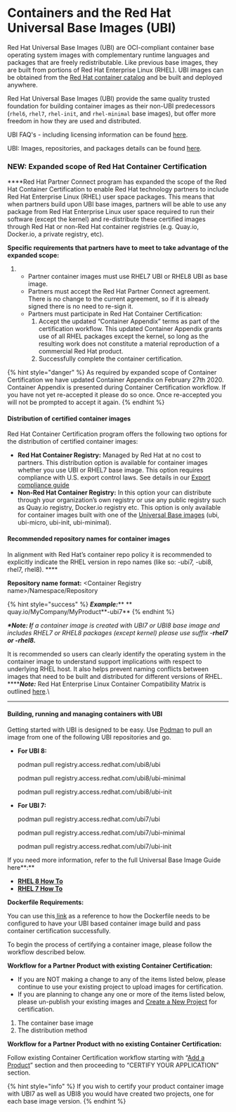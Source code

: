# Containers and the Red Hat Universal Base Images (UBI)

Red Hat Universal Base Images (UBI) are OCI-compliant container base operating system images with complementary runtime languages and packages that are freely redistributable. Like previous base images, they are built from portions of Red Hat Enterprise Linux (RHEL). UBI images can be obtained from the [Red Hat container catalog](https://access.redhat.com/containers/#/product/5c180b28bed8bd75a2c29a63) and be built and deployed anywhere.

Red Hat Universal Base Images (UBI) provide the same quality trusted foundation for building container images as their non-UBI predecessors (`rhel6`, `rhel7`, `rhel-init`, and `rhel-minimal` base images), but offer more freedom in how they are used and distributed.

UBI FAQ's - including licensing information can be found [here](https://developers.redhat.com/articles/ubi-faq/?redirect\_fragment=resources#error=login\_required\&state=e8bb7295-2fb7-40dc-8716-35b5a6324c22).

UBI: Images, repositories, and packages details can be found [here](https://access.redhat.com/articles/4238681).

### **NEW: Expanded scope of Red Hat Container Certification**&#x20;

**‌**Red Hat Partner Connect program has expanded the scope of the Red Hat Container Certification to enable Red Hat technology partners to include Red Hat Enterprise Linux (RHEL) user space packages. This means that when partners build upon UBI base images, partners will be able to use any package from Red Hat Enterprise Linux user space required to run their software (except the kernel) and re-distribute these certified images through Red Hat or non-Red Hat container registries (e.g. Quay.io, Docker.io, a private registry, etc).

**Specific requirements that partners have to meet to take advantage of the expanded scope:**

1.
   * Partner container images must use RHEL7 UBI or RHEL8 UBI as base image.&#x20;
   * Partners must accept the Red Hat Partner Connect agreement. There is no change to the current agreement, so if it is already signed there is no need to re-sign it.
   * Partners must participate in Red Hat Container Certification:
     1. Accept the updated “Container Appendix” terms as part of the certification workflow. This updated Container Appendix grants use of all RHEL packages except the kernel, so long as the resulting work does not constitute a material reproduction of a commercial Red Hat product.
     2. Successfully complete the container certification.

{% hint style="danger" %}
As required by expanded scope of Container Certification we have updated Container Appendix on February 27th 2020. Container Appendix is presented during Container Certification workflow. If you have not yet re-accepted it please do so once. Once re-accepted you will not be prompted to accept it again.
{% endhint %}

#### **Distribution of certified container images**

Red Hat Container Certification program offers the following two options for the distribution of certified container images:

* **Red Hat Container Registry:** Managed by Red Hat at no cost to partners.  This distribution option is available for container images whether you use UBI or RHEL7 base image. This option requires compliance with U.S. export control laws. See details in our [Export compliance guide](https://redhat-connect.gitbook.io/red-hat-partner-connect-general-guide/initial-onboarding/export-compliance)
* **Non-Red Hat Container Registry:** In this option your can distribute through your organization’s own registry or use any public registry such as Quay.io registry, Docker.io registry etc. This option is only available for container images built with one of the [Universal Base images](https://access.redhat.com/articles/4238681) (ubi, ubi-micro, ubi-init, ubi-minimal).&#x20;

#### **Recommended repository names for container images**

In alignment with Red Hat’s container repo policy it is recommended to explicitly indicate the RHEL version in repo names (like so: -ubi7, -ubi8, rhel7, rhel8). ****&#x20;

&#x20;**Repository name format:** \<Container Registry name>/Namespace/Repository

{% hint style="success" %}
_**Example:**_**   ** quay.io/MyCompany/MyProduct**-ubi7**
{% endhint %}

_**\*Note: I**f a container image is created with UBI7 or UBI8 base image and includes RHEL7 or RHEL8 packages (except kernel) please use suffix -**rhel7 or -rhel8.**_

It is recommended so users can clearly identify the operating system in the container image to understand support implications with respect to underlying RHEL host. It also helps prevent naming conflicts between images that need to be built and distributed for different versions of RHEL.\
****_**Note:**_ Red Hat Enterprise Linux Container Compatibility Matrix is outlined [here](https://access.redhat.com/support/policy/rhel-container-compatibility).\
****

#### **Building, running and managing containers with UBI**

Getting started with UBI is designed to be easy. Use [Podman](https://developers.redhat.com/blog/2018/08/29/intro-to-podman/) to pull an image from one of the following UBI repositories and go.

*   **For UBI 8:**

    podman pull registry.access.redhat.com/ubi8/ubi

    podman pull registry.access.redhat.com/ubi8/ubi-minimal

    podman pull registry.access.redhat.com/ubi8/ubi-init
*   **For UBI 7:**

    podman pull registry.access.redhat.com/ubi7/ubi

    podman pull registry.access.redhat.com/ubi7/ubi-minimal

    podman pull registry.access.redhat.com/ubi7/ubi-init

If you need more information, refer to the full Universal Base Image Guide here**:**

* [**RHEL 8 How To**](https://access.redhat.com/documentation/en-us/red\_hat\_enterprise\_linux/8/html-single/building\_running\_and\_managing\_containers/index?lb\_target=stage#using\_red\_hat\_universal\_base\_images\_standard\_minimal\_and\_runtimes)
* [**RHEL 7 How To**](https://access.redhat.com/documentation/en-us/red\_hat\_enterprise\_linux\_atomic\_host/7/html-single/getting\_started\_with\_containers/index#using\_red\_hat\_universal\_base\_images\_standard\_minimal\_and\_runtimes)

**Dockerfile Requirements:**

You can use this[ link](https://github.com/RHC4TP/starter/tree/master/Container%20Zone) as a reference to how the Dockerfile needs to be configured to have your UBI based container image build and pass container certification successfully.

To begin the process of certifying a container image, please follow the workflow described below.

**Workflow for a Partner Product with existing Container Certification:**

* If you are NOT making a change to any of the items listed below, please continue to use your existing project to upload images for certification.&#x20;
* If you are planning to change any one or more of the items listed below, please un-publish your existing images and [Create a New Project](https://redhat-connect.gitbook.io/partner-guide-for-red-hat-openshift-and-container/certify-your-application/creating-a-container-application-project) for certification.&#x20;

1. The container base image &#x20;
2. The distribution method &#x20;

**Workflow for a Partner Product with no existing Container Certification:**

Follow existing Container Certification workflow starting with “[Add a Product](https://redhat-connect.gitbook.io/red-hat-partner-connect-general-guide/managing-your-account/product-listing)” section and then proceeding to “CERTIFY YOUR APPLICATION” section.

{% hint style="info" %}
If you wish to certify your product container image with UBI7 as well as UBI8 you would have created two projects, one for each base image version.
{% endhint %}
